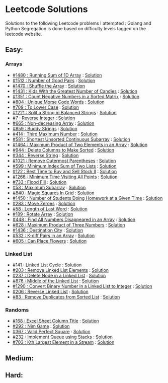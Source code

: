 # Leetcode Solutions

Solutions to the following Leetcode problems I attempted : Golang and Python
Segregation is done based on difficulty levels tagged on the leetcode website.

## Easy:

### Arrays
* [#1480 : Running Sum of 1D Array](https://leetcode.com/problems/running-sum-of-1d-array) : [Solution](/easy/array/running_sum_1d)
* [#1512 : Number of Good Pairs](https://leetcode.com/problems/number-of-good-pairs/) : [Solution](/easy/array/good_pairs)
* [#1470 : Shuffle the Array](https://leetcode.com/problems/shuffle-the-array/) : [Solution](/easy/array/shuffle_array)
* [#1431 : Kids With the Greatest Number of Candies](https://leetcode.com/problems/kids-with-the-greatest-number-of-candies/) : [Solution](/easy/array/kids_with_candies)
* [#1351 : Count Negative Numbers in a Sorted Matrix](https://leetcode.com/problems/count-negative-numbers-in-a-sorted-matrix/) : [Solution](/easy/array/count_negative_numbers)
* [#804 : Unique Morse Code Words](https://leetcode.com/problems/unique-morse-code-words/) : [Solution](/easy/array/morse_code_words)
* [#709 : To Lower Case](https://leetcode.com/problems/to-lower-case/) : [Solution](/easy/array/to_lower_case)
* [#1221 : Split a String in Balanced Strings](https://leetcode.com/problems/split-a-string-in-balanced-strings/) : [Solution](/easy/array/balance_string)
* [#7 : Reverse Integer](https://leetcode.com/problems/reverse-integer/) : [Solution](/easy/array/reverse_integer)
* [#665 : Non-decreasing Array](https://leetcode.com/problems/non-decreasing-array/) : [Solution](/easy/array/non_decreasing_array)
* [#859 : Buddy Strings](https://leetcode.com/problems/buddy-strings/) : [Solution](/easy/array/buddy_strings)
* [#414 : Third Maximum Number](https://leetcode.com/problems/third-maximum-number/) : [Solution](/easy/array/third_max)
* [#581 : Shortest Unsorted Continuous Subarray](https://leetcode.com/problems/shortest-unsorted-continuous-subarray/) : [Solution](/easy/array/unsorted_subarray)
* [#1464 : Maximum Product of Two Elements in an Array](https://leetcode.com/problems/maximum-product-of-two-elements-in-an-array/) : [Solution](/easy/array/max_product)
* [#944 : Delete Columns to Make Sorted](https://leetcode.com/problems/delete-columns-to-make-sorted/) : [Solution](/easy/array/delete_columns)
* [#344 : Reverse String](https://leetcode.com/problems/reverse-string/) : [Solution](/easy/array/reverse_string)
* [#1021 : Remove Outermost Parentheses](https://leetcode.com/problems/remove-outermost-parentheses/) : [Solution](/easy/array/remove_parantheses)
* [#599 : Minimum Index Sum of Two Lists](https://leetcode.com/problems/minimum-index-sum-of-two-lists/) : [Solution](/easy/array/min_index_sum)
* [#122 : Best Time to Buy and Sell Stock II](https://leetcode.com/problems/best-time-to-buy-and-sell-stock-ii/) : [Solution](/easy/array/stock_2)
* [#1266 : Minimum Time Visiting All Points](https://leetcode.com/problems/minimum-time-visiting-all-points/) : [Solution](/easy/array/visit_points)
* [#733 : Flood Fill](https://leetcode.com/problems/flood-fill/) : [Solution](/easy/array/flood_fill)
* [#53 : Maximum Subarray](https://leetcode.com/problems/maximum-subarray/) : [Solution](/easy/array/max_sum_subarray)
* [#840 : Magic Squares In Grid](https://leetcode.com/problems/magic-squares-in-grid/) : [Solution](/easy/array/magic_squares)
* [#1450 : Number of Students Doing Homework at a Given Time](https://leetcode.com/problems/number-of-students-doing-homework-at-a-given-time/) : [Solution](/easy/array/students_hw)
* [#283 : Move Zeroes](https://leetcode.com/problems/move-zeroes/) : [Solution](/easy/array/move_zeroes)
* [#58 : Length of Last Word](https://leetcode.com/problems/length-of-last-word/) : [Solution](/easy/array/last_word_len)
* [#189 : Rotate Array](https://leetcode.com/problems/rotate-array/) : [Solution](/easy/array/rotate_array)
* [#448 : Find All Numbers Disappeared in an Array](https://leetcode.com/problems/find-all-numbers-disappeared-in-an-array/) : [Solution](/easy/array/disappeared_numbers)
* [#628 : Maximum Product of Three Numbers](https://leetcode.com/problems/maximum-product-of-three-numbers/) : [Solution](/easy/array/max_product_of_3_numbers)
* [#1436 : Destination City](https://leetcode.com/problems/destination-city/) : [Solution](/easy/array/destination_city)
* [#532 : K-diff Pairs in an Array](https://leetcode.com/problems/k-diff-pairs-in-an-array/) : [Solution](/easy/array/k_diff_pairs)
* [#605 : Can Place Flowers](https://leetcode.com/problems/can-place-flowers/) : [Solution](/easy/array/place_flowers)

### Linked List
* [#141 : Linked List Cycle](https://leetcode.com/problems/linked-list-cycle/) : [Solution](/easy/linked_list/linked_list_cycle)
* [#203 : Remove Linked List Elements](https://leetcode.com/problems/remove-linked-list-elements/) : [Solution](/easy/linked_list/remove_linked_list_elements)
* [#237 : Delete Node in a Linked List](https://leetcode.com/problems/delete-node-in-a-linked-list/) : [Solution](/easy/linked_list/delete_node_linked_list)
* [#876 : Middle of the Linked List](https://leetcode.com/problems/middle-of-the-linked-list/) : [Solution](/easy/linked_list/middle_node_linked_list)
* [#1290 : Convert Binary Number in a Linked List to Integer](https://leetcode.com/problems/convert-binary-number-in-a-linked-list-to-integer/) : [Solution](/easy/linked_list/binary_number_to_integer_linked_list)
* [#206 : Reverse Linked List](https://leetcode.com/problems/reverse-linked-list/) : [Solution](/easy/linked_list/reverse_linked_list)
* [#83 : Remove Duplicates from Sorted List](https://leetcode.com/problems/remove-duplicates-from-sorted-list/) : [Solution](/easy/linked_list/remove_duplicates)

### Randoms
* [#168 : Excel Sheet Column Title](https://leetcode.com/problems/excel-sheet-column-title/) : [Solution](/easy/excel_sheet_column)
* [#292 : Nim Game](https://leetcode.com/problems/nim-game/) : [Solution](/easy/nim_game)
* [#367 : Valid Perfect Square](https://leetcode.com/problems/valid-perfect-square/) : [Solution](/easy/perfect_square)
* [#232 : Implement Queue using Stacks](https://leetcode.com/problems/implement-queue-using-stacks/) : [Solution](/easy/queue_using_stack)
* [#703 : Kth Largest Element in a Stream](https://leetcode.com/problems/kth-largest-element-in-a-stream/) : [Solution](/easy/kth_largest_stream)

## Medium:

## Hard:
